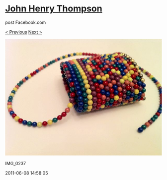 # [John Henry Thompson](../README.md)
post Facebook.com

[< Previous](2011-06-08-4.md) [Next >](2011-06-06-1.md)

[![](../media/2011-06-08/Magnetic-Balls-IMG_0237.jpg)](../README.md)

IMG_0237

2011-06-08 14:58:05